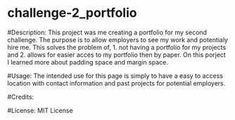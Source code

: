 # challenge-2_portfolio

#Description:
This project was me creating a portfolio for my second challenge. The purpose is to allow employers to see my work and potentialy hire me. This solves the problem of, 1. not having a portfolio for my projects and 2. allows for easier acces to my portfolio then by paper. On this porject I learned more about padding space and margin space.

#Usage:
The intended use for this page is simply to have a easy to access location with contact information and past projects for potential employers.

#Credits:



#License:
MIT License
